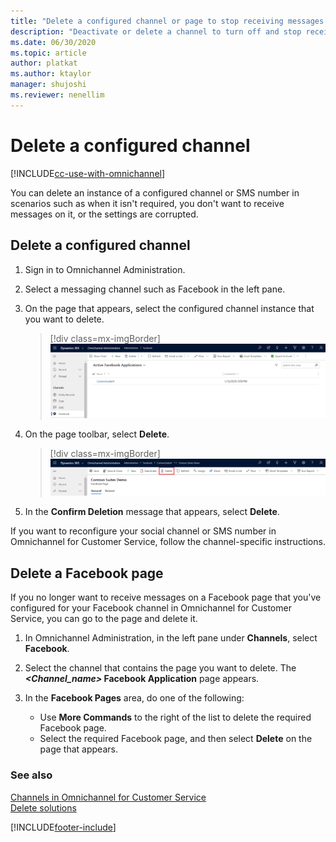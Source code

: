 ```yaml
---
title: "Delete a configured channel or page to stop receiving messages | MicrosoftDocs"
description: "Deactivate or delete a channel to turn off and stop receiving messages on the channel in Omnichannel for Customer Service."
ms.date: 06/30/2020
ms.topic: article
author: platkat
ms.author: ktaylor
manager: shujoshi
ms.reviewer: nenellim
---
```

# Delete a configured channel

[!INCLUDE[cc-use-with-omnichannel](../includes/cc-use-with-omnichannel.md)]

You can delete an instance of a configured channel or SMS number in scenarios such as when it isn't required, you don't want to receive messages on it, or the settings are corrupted.

## Delete a configured channel

1. Sign in to Omnichannel Administration.

2. Select a messaging channel such as Facebook in the left pane.

3. On the page that appears, select the configured channel instance that you want to delete.

    > [!div class=mx-imgBorder]
    > ![Active Facebook Applications list](media/active-facebook-applications.png "Active Facebook Applications list")

4. On the page toolbar, select **Delete**.

    > [!div class=mx-imgBorder]
    > ![Omnichannel page toolbar](media/oc-toolbar.png "Omnichannel page toolbar")

5. In the **Confirm Deletion** message that appears, select **Delete**.

If you want to reconfigure your social channel or SMS number in Omnichannel for Customer Service, follow the channel-specific instructions.

## Delete a Facebook page

If you no longer want to receive messages on a Facebook page that you've configured for your Facebook channel in Omnichannel for Customer Service, you can go to the page and delete it.

1. In Omnichannel Administration, in the left pane under **Channels**, select **Facebook**.

2. Select the channel that contains the page you want to delete. The ***<Channel_name>* Facebook Application** page appears.

3. In the **Facebook Pages** area, do one of the following:
   - Use **More Commands** to the right of the list to delete the required Facebook page.
   - Select the required Facebook page, and then select **Delete** on the page that appears.

### See also

[Channels in Omnichannel for Customer Service](channels.md)  
[Delete solutions](delete-solution.md)  


[!INCLUDE[footer-include](../includes/footer-banner.md)]
